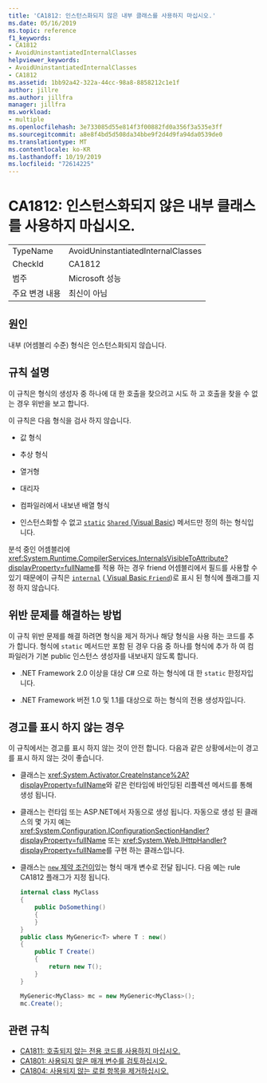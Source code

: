 ```yaml
---
title: 'CA1812: 인스턴스화되지 않은 내부 클래스를 사용하지 마십시오.'
ms.date: 05/16/2019
ms.topic: reference
f1_keywords:
- CA1812
- AvoidUninstantiatedInternalClasses
helpviewer_keywords:
- AvoidUninstantiatedInternalClasses
- CA1812
ms.assetid: 1bb92a42-322a-44cc-98a8-8858212c1e1f
author: jillre
ms.author: jillfra
manager: jillfra
ms.workload:
- multiple
ms.openlocfilehash: 3e733085d55e814f3f00882fd0a356f3a535e3ff
ms.sourcegitcommit: a8e8f4bd5d508da34bbe9f2d4d9fa94da0539de0
ms.translationtype: MT
ms.contentlocale: ko-KR
ms.lasthandoff: 10/19/2019
ms.locfileid: "72614225"
---
```

# <a name="ca1812-avoid-uninstantiated-internal-classes"></a>CA1812: 인스턴스화되지 않은 내부 클래스를 사용하지 마십시오.

|||
|-|-|
|TypeName|AvoidUninstantiatedInternalClasses|
|CheckId|CA1812|
|범주|Microsoft 성능|
|주요 변경 내용|최신이 아님|

## <a name="cause"></a>원인

내부 (어셈블리 수준) 형식은 인스턴스화되지 않습니다.

## <a name="rule-description"></a>규칙 설명

이 규칙은 형식의 생성자 중 하나에 대 한 호출을 찾으려고 시도 하 고 호출을 찾을 수 없는 경우 위반을 보고 합니다.

이 규칙은 다음 형식을 검사 하지 않습니다.

- 값 형식

- 추상 형식

- 열거형

- 대리자

- 컴파일러에서 내보낸 배열 형식

- 인스턴스화할 수 없고 [`static`](/dotnet/csharp/language-reference/keywords/static) [ `Shared` (Visual Basic](/dotnet/visual-basic/language-reference/modifiers/shared)) 메서드만 정의 하는 형식입니다.

분석 중인 어셈블리에 <xref:System.Runtime.CompilerServices.InternalsVisibleToAttribute?displayProperty=fullName>를 적용 하는 경우 friend 어셈블리에서 필드를 사용할 수 있기 때문에이 규칙은 [`internal`](/dotnet/csharp/language-reference/keywords/internal) ([ Visual Basic `Friend`](/dotnet/visual-basic/language-reference/modifiers/friend))로 표시 된 형식에 플래그를 지정 하지 않습니다.

## <a name="how-to-fix-violations"></a>위반 문제를 해결하는 방법

이 규칙 위반 문제를 해결 하려면 형식을 제거 하거나 해당 형식을 사용 하는 코드를 추가 합니다. 형식에 `static` 메서드만 포함 된 경우 다음 중 하나를 형식에 추가 하 여 컴파일러가 기본 public 인스턴스 생성자를 내보내지 않도록 합니다.

- .NET Framework 2.0 이상을 대상 C# 으로 하는 형식에 대 한 `static` 한정자입니다.

- .NET Framework 버전 1.0 및 1.1를 대상으로 하는 형식의 전용 생성자입니다.

## <a name="when-to-suppress-warnings"></a>경고를 표시 하지 않는 경우

이 규칙에서는 경고를 표시 하지 않는 것이 안전 합니다. 다음과 같은 상황에서는이 경고를 표시 하지 않는 것이 좋습니다.

- 클래스는 <xref:System.Activator.CreateInstance%2A?displayProperty=fullName>와 같은 런타임에 바인딩된 리플렉션 메서드를 통해 생성 됩니다.

- 클래스는 런타임 또는 ASP.NET에서 자동으로 생성 됩니다. 자동으로 생성 된 클래스의 몇 가지 예는 <xref:System.Configuration.IConfigurationSectionHandler?displayProperty=fullName> 또는 <xref:System.Web.IHttpHandler?displayProperty=fullName>를 구현 하는 클래스입니다.

- 클래스는 [`new` 제약 조건이](/dotnet/csharp/language-reference/keywords/new-constraint)있는 형식 매개 변수로 전달 됩니다. 다음 예는 rule CA1812 플래그가 지정 됩니다.

    ```csharp
    internal class MyClass
    {
        public DoSomething()
        {
        }
    }
    public class MyGeneric<T> where T : new()
    {
        public T Create()
        {
            return new T();
        }
    }

    MyGeneric<MyClass> mc = new MyGeneric<MyClass>();
    mc.Create();
    ```

## <a name="related-rules"></a>관련 규칙

- [CA1811: 호출되지 않는 전용 코드를 사용하지 마십시오.](../code-quality/ca1811.md)
- [CA1801: 사용되지 않은 매개 변수를 검토하십시오.](../code-quality/ca1801.md)
- [CA1804: 사용되지 않는 로컬 항목을 제거하십시오.](../code-quality/ca1804.md)
